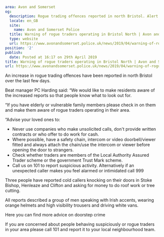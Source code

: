 ```yaml
area: Avon and Somerset
og:
  description: Rogue trading offences reported in north Bristol. Alert to warn residents&#8230;
  locale: en_GB
  site:
    name: Avon and Somerset Police
  title: Warning of rogue traders operating in Bristol North | Avon and Somerset Police
  type: website
  url: https://www.avonandsomerset.police.uk/news/2019/04/warning-of-rogue-traders-operating-in-bristol-north/
position: '2'
publish:
  date: Posted at 16:17 on 29th April 2019
title: Warning of rogue traders operating in Bristol North | Avon and Somerset Police
url: https://www.avonandsomerset.police.uk/news/2019/04/warning-of-rogue-traders-operating-in-bristol-north/
```

An increase in rogue trading offences have been reported in north Bristol over the last few days.

Beat manager PC Harding said: “We would like to make residents aware of the increased reports so that people know what to look out for.

“If you have elderly or vulnerable family members please check in on them and make them aware of rogue traders operating in their area.

“Advise your loved ones to:

 * Never use companies who make unsolicited calls, don't provide written contracts or who offer to do work for cash.
 * Where possible, have a safety chain, intercom or video doorbell/viewer fitted and always attach the chain/use the intercom or viewer before opening the door to strangers.
 * Check whether traders are members of the Local Authority Assured Trader scheme or the government Trust Mark scheme.
 * Call us on 101 to report suspicious activity. Alternatively if an unexpected caller makes you feel alarmed or intimidated call 999

Three people have reported cold callers knocking on their doors in Stoke Bishop, Henleaze and Clifton and asking for money to do roof work or tree cutting.

All reports described a group of men speaking with Irish accents, wearing orange helmets and high visibility trousers and driving white vans.

Here you can find more advice on doorstep crime

If you are concerned about people behaving suspiciously or rogue traders in your area please call 101 and report it to your local neighbourhood team.
